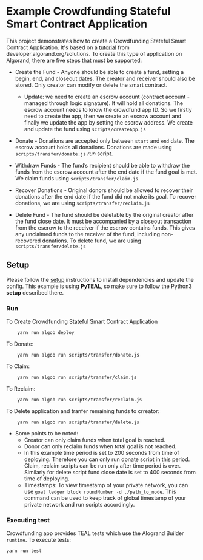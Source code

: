 # Example Crowdfunding Stateful Smart Contract Application

This project demonstrates how to create a Crowdfunding Stateful Smart Contract Application. It's based on a [tutorial](https://developer.algorand.org/solutions/example-crowdfunding-stateful-smart-contract-application/) from developer.algorand.org/solutions.
To create this type of application on Algorand, there are five steps that must be supported:

- Create the Fund - Anyone should be able to create a fund, setting a begin, end, and closeout dates. The creator and receiver should also be stored. Only creator can modify or delete the smart contract.
    - Update: we need to create an escrow account (contract account - managed through logic signature). It will hold all donations. The escrow account needs to know the crowdfund app ID. So we firstly need to create the app, then we create an escrow account and finally we update the app by setting the escrow address.
We create and update the fund using `scripts/createApp.js`

- Donate - Donations are accepted only between `start` and `end` date. The escrow account holds all donations.
Donations are made using `scripts/transfer/donate.js` _run_ script.

- Withdraw Funds - The fund’s recipient should be able to withdraw the funds from the escrow account after the end date if the fund goal is met.
We claim funds using `scripts/transfer/claim.js`.

- Recover Donations - Original donors should be allowed to recover their donations after the end date if the fund did not make its goal.
To recover donations, we are using `scripts/transfer/reclaim.js`

- Delete Fund - The fund should be deletable by the original creator after the fund close date. It must be accompanied by a closeout transaction from the escrow to the receiver if the escrow contains funds. This gives any unclaimed funds to the receiver of the fund, including non-recovered donations.
To delete fund, we are using `scripts/transfer/delete.js`

## Setup

Please follow the [setup](../README.md) instructions to install dependencies and update the config.
This example is using **PyTEAL**, so make sure to follow the Python3 **setup** described there.

### Run

To Create Crowdfunding Stateful Smart Contract Application

        yarn run algob deploy

To Donate:

        yarn run algob run scripts/transfer/donate.js

To Claim:

        yarn run algob run scripts/transfer/claim.js

To Reclaim:

        yarn run algob run scripts/transfer/reclaim.js

To Delete application and tranfer remaining funds to crreator:

        yarn run algob run scripts/transfer/delete.js

- Some points to be noted:
    - Creator can only claim funds when total goal is reached.
    - Donor can only reclaim funds when total goal is not reached.
    - In this example time period is set to 200 seconds from time of deploying. Therefore you can only run donate script in this period. Claim, reclaim scripts can be run only after time period is over. Similarly for delete script fund close date is set to 400 seconds from time of deploying.
    - Timestamps: To view timestamp of your private network, you can use `goal ledger block roundNumber -d ./path_to_node`. This command can be used to keep track of global timestamp of your private network and run scripts accordingly.

### Executing test

Crowdfunding app provides TEAL tests which use the Alogrand Builder `runtime`. To execute tests:

    yarn run test
